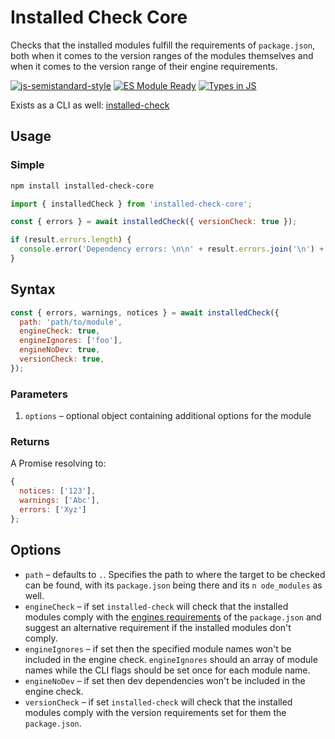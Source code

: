 # Installed Check Core

Checks that the installed modules fulfill the requirements of `package.json`, both when it comes to the version ranges of the modules themselves and when it comes to the version range of their engine requirements.

[![js-semistandard-style](https://img.shields.io/badge/code%20style-semistandard-brightgreen.svg?style=flat)](https://github.com/standard/semistandard)
[![ES Module Ready](https://img.shields.io/badge/es%20module%20ready-yes-success.svg)](https://esmodules.dev/)
[![Types in JS](https://img.shields.io/badge/types_in_js-yes-brightgreen)](https://github.com/voxpelli/types-in-js)

Exists as a CLI as well: [installed-check](https://www.npmjs.com/package/installed-check)

## Usage

### Simple

```bash
npm install installed-check-core
```

```javascript
import { installedCheck } from 'installed-check-core';

const { errors } = await installedCheck({ versionCheck: true });

if (result.errors.length) {
  console.error('Dependency errors: \n\n' + result.errors.join('\n') + '\n');
}
```

## Syntax

```javascript
const { errors, warnings, notices } = await installedCheck({
  path: 'path/to/module',
  engineCheck: true,
  engineIgnores: ['foo'],
  engineNoDev: true,
  versionCheck: true,
});
```

### Parameters

1. `options` – optional object containing additional options for the module

### Returns

A Promise resolving to:

```javascript
{
  notices: ['123'],
  warnings: ['Abc'],
  errors: ['Xyz']
};
```

## Options

* `path` – defaults to `.`. Specifies the path to where the target to be checked can be found, with its `package.json` being there and its `n ode_modules` as well.
* `engineCheck` – if set `installed-check` will check that the installed modules comply with the [engines requirements](https://docs.npmjs.com/files/package.json#engines) of the `package.json` and suggest an alternative requirement if the installed modules don't comply.
* `engineIgnores` – if set then the specified module names won't be included in the engine check. `engineIgnores` should an array of module names while the CLI flags should be set once for each module name.
* `engineNoDev` – if set then dev dependencies won't be included in the engine check.
* `versionCheck` – if set `installed-check` will check that the installed modules comply with the version requirements set for them the `package.json`.
